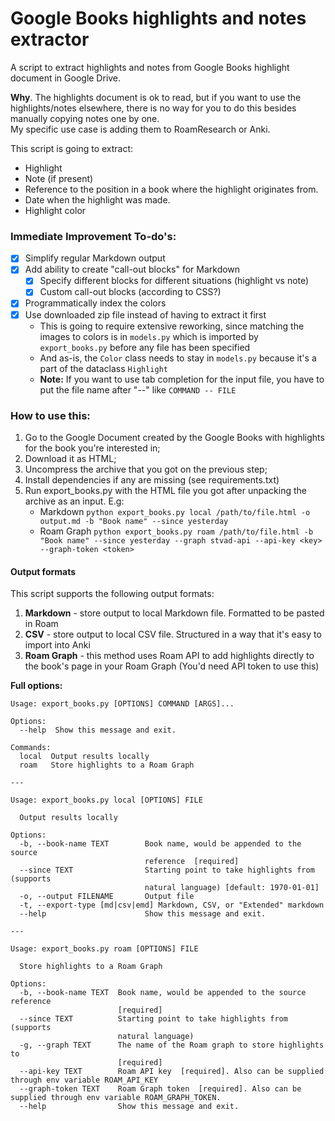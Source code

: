 # Google Books highlights and notes extractor
A script to extract highlights and notes from Google Books highlight document in Google Drive.

**Why**. The highlights document is ok to read, but if you want to use the highlights/notes elsewhere, there is no way for you to do this besides manually copying notes one by one.  
My specific use case is adding them to RoamResearch or Anki.

This script is going to extract:
* Highlight
* Note (if present)
* Reference to the position in a book where the highlight originates from.
* Date when the highlight was made. 
* Highlight color

### Immediate Improvement To-do's:
- [x] Simplify regular Markdown output
- [x] Add ability to create "call-out blocks" for Markdown
  - [x] Specify different blocks for different situations (highlight vs note)
  - [x] Custom call-out blocks (according to CSS?)
- [x] Programmatically index the colors
- [x] Use downloaded zip file instead of having to extract it first
  - This is going to require extensive reworking, since matching the images to colors is in `models.py` which is imported by `export_books.py` before any file has been specified
  - And as-is, the `Color` class needs to stay in `models.py` because it's a part of the dataclass `Highlight`
  - **Note:** If you want to use tab completion for the input file, you have to put the file name after "--" like `COMMAND -- FILE`


### How to use this:

1. Go to the Google Document created by the Google Books with highlights for the book you're interested in;
1. Download it as HTML;
1. Uncompress the archive that you got on the previous step;
1. Install dependencies if any are missing (see requirements.txt)
1. Run export_books.py with the HTML file you got after unpacking the archive as an input. E.g: 
    * Markdown `python export_books.py local /path/to/file.html -o output.md -b "Book name" --since yesterday`
    * Roam Graph `python export_books.py roam /path/to/file.html -b "Book name" --since yesterday --graph stvad-api --api-key <key> --graph-token <token>` 


#### Output formats

This script supports the following output formats:

1. **Markdown** - store output to local Markdown file. Formatted to be pasted in Roam
1. **CSV** - store output to local CSV file. Structured in a way that it's easy to import into Anki
1. **Roam Graph** - this method uses Roam API to add highlights directly to the book's page in your Roam Graph (You'd need API token to use this)

**Full options:** 
```
Usage: export_books.py [OPTIONS] COMMAND [ARGS]...

Options:
  --help  Show this message and exit.

Commands:
  local  Output results locally
  roam   Store highlights to a Roam Graph

---

Usage: export_books.py local [OPTIONS] FILE

  Output results locally

Options:
  -b, --book-name TEXT        Book name, would be appended to the source
                              reference  [required]
  --since TEXT                Starting point to take highlights from (supports
                              natural language) [default: 1970-01-01]
  -o, --output FILENAME       Output file
  -t, --export-type [md|csv|emd] Markdown, CSV, or "Extended" markdown
  --help                      Show this message and exit.

---

Usage: export_books.py roam [OPTIONS] FILE

  Store highlights to a Roam Graph

Options:
  -b, --book-name TEXT  Book name, would be appended to the source reference
                        [required]
  --since TEXT          Starting point to take highlights from (supports
                        natural language)
  -g, --graph TEXT      The name of the Roam graph to store highlights to
                        [required]
  --api-key TEXT        Roam API key  [required]. Also can be supplied through env variable ROAM_API_KEY
  --graph-token TEXT    Roam Graph token  [required]. Also can be supplied through env variable ROAM_GRAPH_TOKEN.
  --help                Show this message and exit.
```